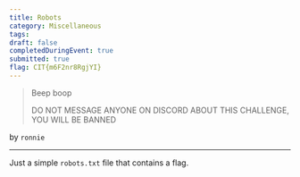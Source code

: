 ```yaml
---
title: Robots
category: Miscellaneous
tags: 
draft: false
completedDuringEvent: true
submitted: true
flag: CIT{m6F2nr8RgjYI}
---
```

> Beep boop
>
> DO NOT MESSAGE ANYONE ON DISCORD ABOUT THIS CHALLENGE, YOU WILL BE BANNED

by `ronnie`

---

Just a simple `robots.txt` file that contains a flag.
